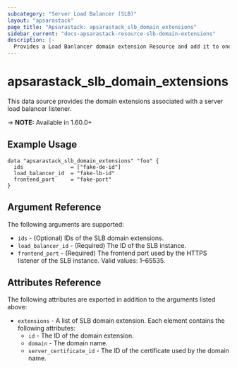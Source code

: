 ```yaml
---
subcategory: "Server Load Balancer (SLB)"
layout: "apsarastack"
page_title: "Apsarastack: apsarastack_slb_domain_extensions"
sidebar_current: "docs-apsarastack-resource-slb-domain-extensions"
description: |-
  Provides a Load Banlancer domain extension Resource and add it to one Listener.
---
```


# apsarastack\_slb\_domain_extensions

This data source provides the domain extensions associated with a server load balancer listener.

-> **NOTE:** Available in 1.60.0+

## Example Usage
```
data "apsarastack_slb_domain_extensions" "foo" {
  ids               = ["fake-de-id"]
  load_balancer_id  = "fake-lb-id"
  frontend_port     = "fake-port"
}
```

## Argument Reference

The following arguments are supported:

* `ids` - (Optional) IDs of the SLB domain extensions.
* `load_balancer_id` - (Required) The ID of the SLB instance.
* `frontend_port` - (Required) The frontend port used by the HTTPS listener of the SLB instance. Valid values: 1–65535.

## Attributes Reference

The following attributes are exported in addition to the arguments listed above:

* `extensions` - A list of SLB domain extension. Each element contains the following attributes:
    * `id` - The ID of the domain extension.
    * `domain` - The domain name.
    * `server_certificate_id` - The ID of the certificate used by the domain name.
